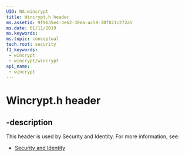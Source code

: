 ```yaml
---
UID: NA:wincrypt
title: Wincrypt.h header
ms.assetid: 9f9635e4-3e62-30ea-ac59-30f821c272a5
ms.date: 01/11/2019
ms.keywords: 
ms.topic: conceptual
tech.root: security
f1_keywords:
 - wincrypt
 - wincrypt/wincrypt
api_name:
 - wincrypt
---
```


# Wincrypt.h header


## -description

This header is used by Security and Identity. For more information, see:

- [Security and Identity](../_security/index.md)

